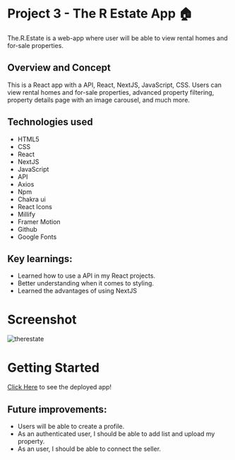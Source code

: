 # Project 3 - The R Estate App 🏠

The.R.Estate is a web-app where user will be able to view rental homes and for-sale properties.

## Overview and Concept

This is a React app with a API, React, NextJS, JavaScript, CSS. Users can view rental homes and for-sale properties, advanced property filtering, property details page with an image carousel, and much more.

## Technologies used

- HTML5
- CSS
- React
- NextJS
- JavaScript
- API
- Axios
- Npm
- Chakra ui
- React Icons
- Millify
- Framer Motion
- Github
- Google Fonts

## Key learnings:
- Learned how to use a API in my React projects.
- Better understanding when it comes to styling.
- Learned the advantages of using NextJS

# Screenshot
![therestate](https://i.imgur.com/xrruJLn.png)

# Getting Started
[Click Here](https://the-r-estate.vercel.app) to see the deployed app!

## Future improvements:
- Users will be able to create a profile.
- As an authenticated user, I should be able to add list and upload my property.
- As an user, I should be able to connect the seller.
